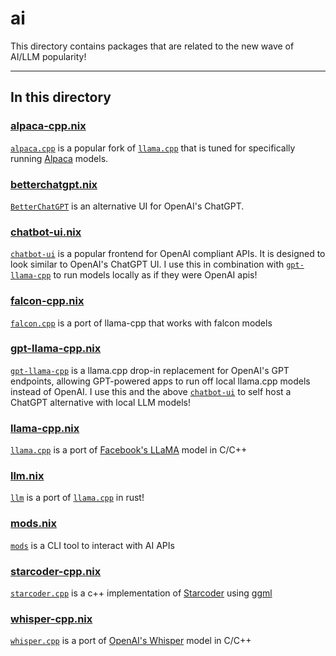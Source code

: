 # ai

This directory contains packages that are related to the new wave of AI/LLM popularity!

---

## In this directory

### [alpaca-cpp.nix](./alpaca-cpp.nix)

[`alpaca.cpp`](https://github.com/antimatter15/alpaca.cpp) is a popular fork of [`llama.cpp`](https://github.com/ggerganov/llama.cpp) that is tuned for specifically running [Alpaca](https://crfm.stanford.edu/2023/03/13/alpaca.html) models.

### [betterchatgpt.nix](./betterchatgpt.nix)

[`BetterChatGPT`](https://github.com/ztjhz/BetterChatGPT) is an alternative UI for OpenAI's ChatGPT.

### [chatbot-ui.nix](./chatbot-ui.nix)

[`chatbot-ui`](https://github.com/mckaywrigley/chatbot-ui) is a popular frontend for OpenAI compliant APIs. It is designed to look similar to OpenAI's ChatGPT UI. I use this in combination with [`gpt-llama-cpp`](https://github.com/keldenl/gpt-llama.cpp) to run models locally as if they were OpenAI apis!

### [falcon-cpp.nix](./falcon-cpp.nix)

[`falcon.cpp`](https://github.com/nikisalli/falcon.cpp) is a port of llama-cpp that works with falcon models

### [gpt-llama-cpp.nix](./gpt-llama-cpp.nix)

[`gpt-llama-cpp`](https://github.com/keldenl/gpt-llama.cpp) is a llama.cpp drop-in replacement for OpenAI's GPT endpoints, allowing GPT-powered apps to run off local llama.cpp models instead of OpenAI. I use this and the above [`chatbot-ui`](https://github.com/mckaywrigley/chatbot-ui) to self host a ChatGPT alternative with local LLM models!

### [llama-cpp.nix](./llama-cpp.nix)

[`llama.cpp`](https://github.com/ggerganov/llama.cpp) is a port of [Facebook's LLaMA](https://ai.facebook.com/blog/large-language-model-llama-meta-ai/) model in C/C++

### [llm.nix](./llm.nix)

[`llm`](https://github.com/rustformers/llm) is a port of [`llama.cpp`](https://github.com/ggerganov/llama.cpp) in rust!

### [mods.nix](./mods.nix)

[`mods`](https://github.com/charmbracelet/mods) is a CLI tool to interact with AI APIs

### [starcoder-cpp.nix](./starcoder-cpp.nix)

[`starcoder.cpp`](https://github.com/bigcode-project/starcoder.cpp) is a c++ implementation of [Starcoder](https://huggingface.co/blog/starcoder) using [ggml](https://github.com/ggerganov/ggml)

### [whisper-cpp.nix](./whisper-cpp.nix)

[`whisper.cpp`](https://github.com/ggerganov/whisper.cpp) is a port of [OpenAI's Whisper](https://openai.com/research/whisperg) model in C/C++
